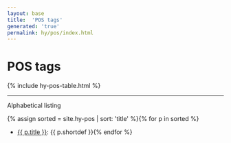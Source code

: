 ```yaml
---
layout: base
title:  'POS tags'
generated: 'true'
permalink: hy/pos/index.html
---
```


# POS tags

{% include hy-pos-table.html %}

----------

Alphabetical listing

{% assign sorted = site.hy-pos | sort: 'title' %}{% for p in sorted %}
* [{{ p.title }}](): {{ p.shortdef }}{% endfor %}
